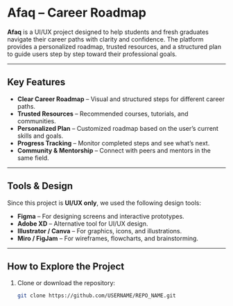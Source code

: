 # Afaq – Career Roadmap

**Afaq** is a UI/UX project designed to help students and fresh graduates navigate their career paths with clarity and confidence. The platform provides a personalized roadmap, trusted resources, and a structured plan to guide users step by step toward their professional goals.

---

## Key Features

- **Clear Career Roadmap** – Visual and structured steps for different career paths.
- **Trusted Resources** – Recommended courses, tutorials, and communities.
- **Personalized Plan** – Customized roadmap based on the user’s current skills and goals.
- **Progress Tracking** – Monitor completed steps and see what’s next.
- **Community & Mentorship** – Connect with peers and mentors in the same field.

---

## Tools & Design

Since this project is **UI/UX only**, we used the following design tools:

- **Figma** – For designing screens and interactive prototypes.
- **Adobe XD** – Alternative tool for UI/UX design.
- **Illustrator / Canva** – For graphics, icons, and illustrations.
- **Miro / FigJam** – For wireframes, flowcharts, and brainstorming.

---

## How to Explore the Project

1. Clone or download the repository:
   ```bash
   git clone https://github.com/USERNAME/REPO_NAME.git
